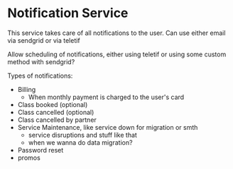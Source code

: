 # Notification Service
This service takes care of all notifications to the user.
Can use either email via sendgrid or via teletif

Allow scheduling of notifications, either using teletif or using some custom method with sendgrid?

Types of notifications:
- Billing
    - When monthly payment is charged to the user's card
- Class booked (optional)
- Class cancelled (optional)
- Class cancelled by partner
- Service Maintenance, like service down for migration or smth
    - service disruptions and stuff like that
    - when we wanna do data migration?
- Password reset
- promos